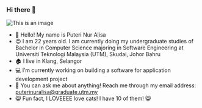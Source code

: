 ### Hi there 👋
 ![This is an image](https://myoctocat.com/assets/images/base-octocat.svg)
 
- :wave: Hello! My name is Puteri Nur Alisa
- :wink: I am 22 years old. I am currently doing my undergraduate studies of Bachelor in Computer Science majoring in Software Engineering at Universiti Teknologi Malaysia (UTM), Skudai, Johor Bahru
- :house: I live in Klang, Selangor
- :computer: I’m currently working on building a software for application development project
- :speech_balloon: You can ask me about anything! Reach me through my email address: puterinuralisa@graduate.utm.my
- :smile_cat: Fun fact, I LOVEEEE love cats! I have 10 of them! 😸
 
<!--
**puterinuralisa/puterinuralisa** is a ✨ _special_ ✨ repository because its `README.md` (this file) appears on your GitHub profile.

Here are some ideas to get you started:
My
- 🔭 I’m currently working on building a software for application development project ...
- 🌱 I’m currently learning application development ...
- 👯 I’m looking to collaborate on github with my groupmates  ...
- 🤔 I’m looking for help with helpful resources ...
- 💬 Ask me about anything ...
- 📫 How to reach me: puterinuralisa@graduate.utm.my ...
- 😄 Pronouns: she (female) ...
- ⚡ Fun fact:i LOVE cats ...
-->
